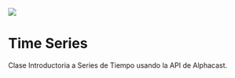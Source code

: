<a href="url"><img src="https://www.alphacast.io/images/alphacast.svg"></a>

# Time Series

Clase Introductoria a Series de Tiempo usando la API de Alphacast. 
